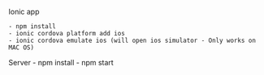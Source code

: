 Ionic app
	
	- npm install
	- ionic cordova platform add ios
	- ionic cordova emulate ios (will open ios simulator - Only works on MAC OS)

Server
	- npm install
	- npm start